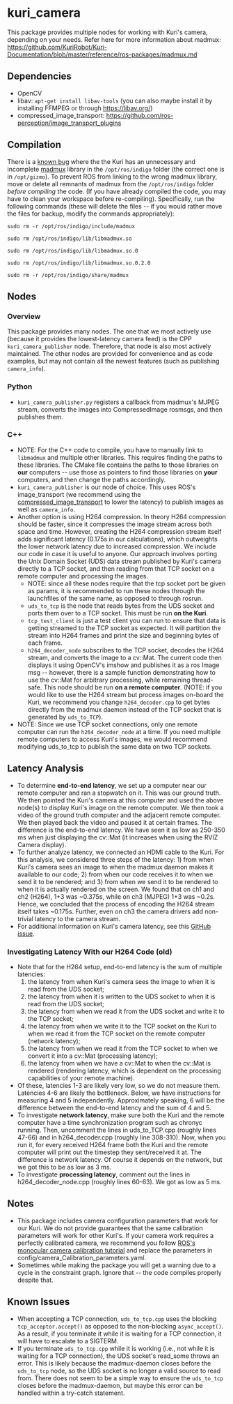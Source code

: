# kuri_camera

This package provides multiple nodes for working with Kuri's camera, depending on your needs. Refer here for more information about madmux: https://github.com/KuriRobot/Kuri-Documentation/blob/master/reference/ros-packages/madmux.md

## Dependencies

- OpenCV
- libav: `apt-get install libav-tools` (you can also maybe install it by installing FFMPEG or through https://libav.org/)
- compressed_image_transport: https://github.com/ros-perception/image_transport_plugins

## Compilation

There is a [known bug](https://github.com/KuriRobot/Kuri-Documentation/issues/33) where the the Kuri has an unnecessary and incomplete [madmux](https://github.com/KuriRobot/Kuri-Documentation/blob/master/reference/ros-packages/madmux.md) library in the `/opt/ros/indigo` folder (the correct one is in `/opt/gizmo`). To prevent ROS from linking to the wrong madmux library, move or delete all remnants of madmux from the `/opt/ros/indigo` folder *before compiling* the code. (If you have already compiled the code, you may have to clean your workspace before re-compiling). Specifically, run the following commands (these will delete the files -- if you would rather move the files for backup, modify the commands appropriately):

`sudo rm -r /opt/ros/indigo/include/madmux`

`sudo rm /opt/ros/indigo/lib/libmadmux.so`

`sudo rm /opt/ros/indigo/lib/libmadmux.so.0`

`sudo rm /opt/ros/indigo/lib/libmadmux.so.0.2.0`

`sudo rm -r /opt/ros/indigo/share/madmux`

## Nodes

### Overview
This package provides many nodes. The one that we most actively use (because it provides the lowest-latency camera feed) is the CPP `kuri_camera_publisher` node. Therefore, that node is also most actively maintained. The other nodes are provided for convenience and as code examples, but may not contain all the newest features (such as publishing `camera_info`).

### Python

- `kuri_camera_publisher.py` registers a callback from madmux's MJPEG stream, converts the images into CompressedImage rosmsgs, and then publishes them.

### C++

- NOTE: For the C++ code to compile, you have to manually link to `libmadmux` and multiple other libraries. This requires finding the paths to these libraries. The CMake file contains the paths to those libraries on **our** computers -- use those as pointers to find those libraries on **your** computers, and then change the paths accordingly.
- `kuri_camera_publisher` is our node of choice. This uses ROS's image_transport (we recommend using the [compressed_image_transport](https://github.com/ros-perception/image_transport_plugins) to lower the latency) to publish images as well as `camera_info`.
- Another option is using H264 compression. In theory H264 compression should be faster, since it compresses the image stream across both space and time. However, creating the H264 compression stream itself adds significant latency (0.175s in our calculations), which outweights the lower network latency due to increased compression. We include our code in case it is useful to anyone. Our approach involves porting the Unix Domain Socket (UDS) data stream published by Kuri's camera directly to a TCP socket, and then reading from that TCP socket on a remote computer and processing the images.
  - NOTE: since all these nodes require that the tcp socket port be given as params, it is recommended to run these nodes through the launchfiles of the same name, as opposed to through rosrun.
  - `uds_to_tcp` is the node that reads bytes from the UDS socket and ports them over to a TCP socket. This must be run **on the Kuri**.
  - `tcp_test_client` is just a test client you can run to ensure that data is getting streamed to the TCP socket as expected. It will partition the stream into H264 frames and print the size and beginning bytes of each frame.
  - `h264_decoder_node` subscribes to the TCP socket, decodes the H264 stream, and converts the image to a cv::Mat. The current code then displays it using OpenCV's imshow and publishes it as a ros Image msg -- however, there is a sample function demonstrating how to use the cv::Mat for arbitrary processing, while remaining thread-safe. This node should be run **on a remote computer**. (NOTE: if you would like to use the H264 stream but process images on-board the Kuri, we recommend you change `h264_decoder.cpp` to get bytes directly from the madmux daemon instead of the TCP socket that is generated by `uds_to_TCP`).
- NOTE: Since we use TCP socket connections, only one remote computer can run the `h264_decoder_node` at a time. If you need multiple remote computers to access Kuri's images, we would recommend modifying uds_to_tcp to publish the same data on two TCP sockets.

## Latency Analysis
- To determine **end-to-end latency**, we set up a computer near our remote computer and ran a stopwatch on it. This was our ground truth. We then pointed the Kuri's camera at this computer and used the above node(s) to display Kuri's image on the remote computer. We then took a video of the ground truth computer and the adjacent remote computer. We then played back the video and paused it at certain frames. The difference is the end-to-end latency. We have seen it as low as 250-350 ms when just displaying the cv::Mat (it increases when using the RVIZ Camera display).
- To further analyze latency, we connected an HDMI cable to the Kuri. For this analysis, we considered three steps of the latency: 1) from when Kuri's camera sees an image to when the madmux daemon makes it available to our code; 2) from when our code receives it to when we send it to be rendered; and 3) from when we send it to be rendered to when it is actually rendered on the screen. We found that on ch1 and ch2 (H264), 1+3 was ~0.375s, while on ch3 (MJPEG) 1+3 was ~0.2s. Hence, we concluded that the process of encoding the H264 stream itself takes ~0.175s. Further, even on ch3 the camera drivers add non-trivial latency to the camera stream.
- For additional information on Kuri's camera latency, see this [GitHub issue](https://github.com/KuriRobot/Kuri-Documentation/issues/34).

### Investigating Latency With our H264 Code (old)

- Note that for the H264 setup, end-to-end latency is the sum of multiple latencies:
    1) the latency from when Kuri's camera sees the image to when it is read from the UDS socket;
    2) the latency from when it is written to the UDS socket to when it is read from the UDS socket;
    3) the latency from when we read it from the UDS socket and write it to the TCP socket;
    4) the latency from when we write it to the TCP socket on the Kuri to when we read it from the TCP socket on the remote computer (network latency);
    5) the latency from when we read it from the TCP socket to when we convert it into a cv::Mat (processing latency);
    6) the latency from when we have a cv::Mat to when the cv::Mat is rendered (rendering latency, which is dependent on the processing capabilities of your remote machine).
- Of these, latencies 1-3 are likely very low, so we do not measure them. Latencies 4-6 are likely the bottleneck. Below, we have instructions for measuring 4 and 5 independently. Approximately speaking, 6 will be the difference between the end-to-end latency and the sum of 4 and 5.
- To investigate **network latency**, make sure both the Kuri and the remote computer have a time synchronization program such as chronyc running. Then, uncomment the lines in uds_to_TCP.cpp (roughly lines 47-66) and in h264_decoder.cpp (roughly line 308-310). Now, when you run it, for every received H264 frame both the Kuri and the remote computer will print out the timestep they sent/received it at. The difference is network latency. Of course it depends on the network, but we got this to be as low as 3 ms.
- To investigate **processing latency**, comment out the lines in h264_decoder_node.cpp (roughly lines 60-63). We got as low as 5 ms.

## Notes
- This package includes camera configuration parameters that work for our Kuri. We do not provide guarantees that the same calibration parameters will work for other Kuri's. If your camera work requires a perfectly calibrated camera, we recommend you follow [ROS's monocular camera calibration tutorial](http://wiki.ros.org/camera_calibration/Tutorials/MonocularCalibration) and replace the parameters in config/camera_Calibration_parameters.yaml.
- Sometimes while making the package you will get a warning due to a cycle in the constraint graph. Ignore that -- the code compiles properly despite that.

## Known Issues
- When accepting a TCP connection, `uds_to_tcp.cpp` uses the blocking `tcp_acceptor.accept()` as opposed to the non-blocking `async_accept()`. As a result, if you terminate it while it is waiting for a TCP connection, it will have to escalate to a SIGTERM.
- If you terminate `uds_to_tcp.cpp` while it is working (i.e., not while it is waiting for a TCP connection), the UDS socket's read_some throws an error. This is likely because the madmux-daemon closes before the `uds_to_tcp` node, so the UDS socket is no longer a valid source to read from. There does not seem to be a simple way to ensure the `uds_to_tcp` closes before the madmux-daemon, but maybe this error can be handled within a try-catch statement.
